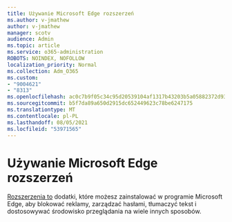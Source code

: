 ```yaml
---
title: Używanie Microsoft Edge rozszerzeń
ms.author: v-jmathew
author: v-jmathew
manager: scotv
audience: Admin
ms.topic: article
ms.service: o365-administration
ROBOTS: NOINDEX, NOFOLLOW
localization_priority: Normal
ms.collection: Adm_O365
ms.custom:
- "9004621"
- "8313"
ms.openlocfilehash: ac0c7b9f05c34c95d20539104af1317b43203b5a05882372d93c98b80632ced3
ms.sourcegitcommit: b5f7da89a650d2915dc652449623c78be6247175
ms.translationtype: MT
ms.contentlocale: pl-PL
ms.lasthandoff: 08/05/2021
ms.locfileid: "53971565"
---
```

# <a name="use-microsoft-edge-extensions"></a>Używanie Microsoft Edge rozszerzeń

[Rozszerzenia to](https://go.microsoft.com/fwlink/?linkid=2135619) dodatki, które możesz zainstalować w programie Microsoft Edge, aby blokować reklamy, zarządzać hasłami, tłumaczyć tekst i dostosowywać środowisko przeglądania na wiele innych sposobów.
